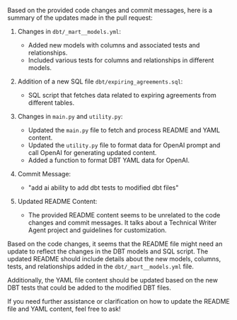 Based on the provided code changes and commit messages, here is a summary of the updates made in the pull request:

1. Changes in `dbt/_mart__models.yml`:
   - Added new models with columns and associated tests and relationships.
   - Included various tests for columns and relationships in different models.

2. Addition of a new SQL file `dbt/expiring_agreements.sql`:
   - SQL script that fetches data related to expiring agreements from different tables.

3. Changes in `main.py` and `utility.py`:
   - Updated the `main.py` file to fetch and process README and YAML content.
   - Updated the `utility.py` file to format data for OpenAI prompt and call OpenAI for generating updated content.
   - Added a function to format DBT YAML data for OpenAI.

4. Commit Message:
   - "add ai ability to add dbt tests to modified dbt files"

5. Updated README Content:
   - The provided README content seems to be unrelated to the code changes and commit messages. It talks about a Technical Writer Agent project and guidelines for customization.

Based on the code changes, it seems that the README file might need an update to reflect the changes in the DBT models and SQL script. The updated README should include details about the new models, columns, tests, and relationships added in the `dbt/_mart__models.yml` file.

Additionally, the YAML file content should be updated based on the new DBT tests that could be added to the modified DBT files.

If you need further assistance or clarification on how to update the README file and YAML content, feel free to ask!
